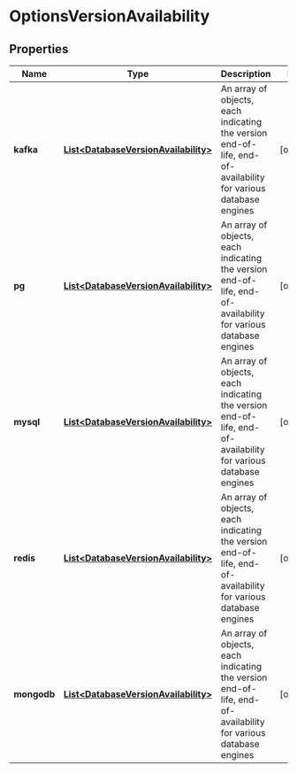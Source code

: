 

# OptionsVersionAvailability


## Properties

| Name | Type | Description | Notes |
|------------ | ------------- | ------------- | -------------|
|**kafka** | [**List&lt;DatabaseVersionAvailability&gt;**](DatabaseVersionAvailability.md) | An array of objects, each indicating the version end-of-life, end-of-availability for various database engines |  [optional] |
|**pg** | [**List&lt;DatabaseVersionAvailability&gt;**](DatabaseVersionAvailability.md) | An array of objects, each indicating the version end-of-life, end-of-availability for various database engines |  [optional] |
|**mysql** | [**List&lt;DatabaseVersionAvailability&gt;**](DatabaseVersionAvailability.md) | An array of objects, each indicating the version end-of-life, end-of-availability for various database engines |  [optional] |
|**redis** | [**List&lt;DatabaseVersionAvailability&gt;**](DatabaseVersionAvailability.md) | An array of objects, each indicating the version end-of-life, end-of-availability for various database engines |  [optional] |
|**mongodb** | [**List&lt;DatabaseVersionAvailability&gt;**](DatabaseVersionAvailability.md) | An array of objects, each indicating the version end-of-life, end-of-availability for various database engines |  [optional] |



